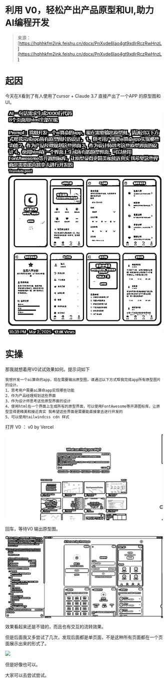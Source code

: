 # 利用 V0，轻松产出产品原型和UI,助力AI编程开发

> 来源：[https://hqhhkfm2ink.feishu.cn/docx/PnXvde6Iao4gt9xdIrRczRwHnzL](https://hqhhkfm2ink.feishu.cn/docx/PnXvde6Iao4gt9xdIrRczRwHnzL)

# 起因

今天在X看到了有人使用了cursor + Claude 3.7 直接产出了一个APP 的原型图和UI。

![](img/68c736611ea784e2f2c2f05240c2412c.png)

# 实操

那我就想着用V0试试效果如何。提示词如下

```
我想开发一个ai算命的app，现在需要输出原型图，请通过以下方式帮我完成app所有原型图片的设计。
1、思考用户需要ai算命app实现哪些功能 
2、作为产品经理规划这些界面 
3、作为设计师思考这些原型界面的设计 
4、使用html在一个界面上生成所有的原型界面，可以使用FontAwesome等开源图标库，让原型显得更精美和接近真实 我希望这些界面是需要能直接拿去进行开发的 
5、可以使用tailwindcss cdn 样式
```

打开 V0 ： v0 by Vercel

![](img/48fd5a6cfe8782f38630411d69d56157.png)

回车，等待V0 输出原型图。

![](img/d91802f0ca7388a5b175db49a9d94f67.png)

效果看起来还是不错的，而且也有交互的流转效果。

但是后面我又多尝试了几次，发现后面都是单页面，不是这种所有页面都在一个页面展示出来的形式了。

![](img/4678e84db33f8cff7cea3c5b20d5c056.png)

但是好像也可以。

大家可以去尝试尝试。